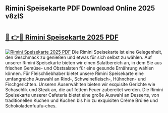 ## Rimini Speisekarte PDF Download Online 2025 v8zIS

# <h2><a href="http://gc8g1tv.nevu.top/?p=Rimini+Speisekarte">🔗 👉🔴 Rimini Speisekarte 2025 PDF</a></h2>

[![Rimini Speisekarte 2025 PDF](https://i.imgur.com/dBaPXMq.png)](http://gc8g1tv.nevu.top/?p=Rimini+Speisekarte)
Die Rimini Speisekarte ist eine Gelegenheit, den Geschmack zu genießen und etwas für sich selbst zu wählen. Auf unserer Rimini Speisekarte bieten wir einen Salatbereich an, in dem Sie aus frischen Gemüse- und Obstsalaten für eine gesunde Ernährung wählen können. Für Fleischliebhaber bietet unsere Rimini Speisekarte eine umfangreiche Auswahl an Rind-, Schweinefleisch-, Hühnchen- und Fischgerichten. Unseren Auserwählten bieten wir exquisite Gerichte wie Schaschlik und Steak an, die auf fettem Feuer zubereitet werden. Die Rimini Speisekarte unserer Cafeteria bietet eine große Auswahl an Desserts, von traditionellen Kuchen und Kuchen bis hin zu exquisiten Crème Brûlée und Schokoladenfuufu-ches.
